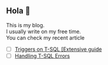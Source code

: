## Hola 👋
This is my blog. <br>
I usually write on my free time. <br>
You can check my recent article
- [ ] <a href="https://mrbomber0x001.github.io/2022-06-23-Triggers-part1/">Triggers on T-SQL [Extensive guide</a>
- [ ] <a href="https://mrbomber0x001.github.io/2022-06-24-handle-error-tsql/">Handling T-SQL Errors </a>
